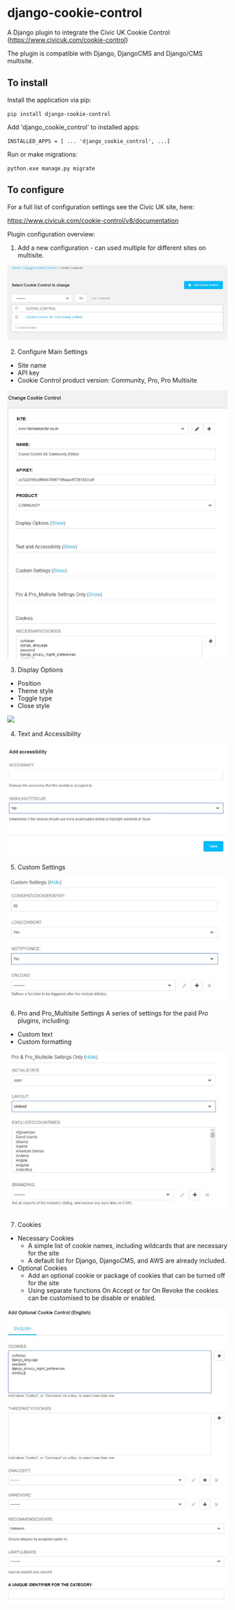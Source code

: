 # django-cookie-control
A Django plugin to integrate the Civic UK Cookie Control (https://www.civicuk.com/cookie-control)

The plugin is compatible with Django, DjangoCMS and Django/CMS multisite.

## To install
Install the application via pip:

`pip install django-cookie-control`

Add 'django_cookie_control' to installed apps:

`INSTALLED_APPS = [
...
'django_cookie_control',
...]`

Run or make migrations:

`python.exe manage.py migrate`

## To configure

For a full list of configuration settings see the Civic UK site, here:

https://www.civicuk.com/cookie-control/v8/documentation

Plugin configuration overview:

1. Add a new configuration - can used multiple for different sites on multisite.

![Add New](https://raw.githubusercontent.com/mcldev/django-cookie-control/master/docs/images/add_control.jpg)

2. Configure Main Settings
 - Site name
 - API key
 - Cookie Control product version: Community, Pro, Pro Multisite

![](https://raw.githubusercontent.com/mcldev/django-cookie-control/master/docs/images/main_settings.jpg)

3. Display Options
- Position
- Theme style
- Toggle type
- Close style

![](https://raw.githubusercontent.com/mcldev/django-cookie-control/master/docs/images/display_settings.jpg)

4. Text and Accessibility

![](https://raw.githubusercontent.com/mcldev/django-cookie-control/master/docs/images/configure_accessibility.jpg)

5. Custom Settings

![](https://raw.githubusercontent.com/mcldev/django-cookie-control/master/docs/images/custom_settings.jpg)

6. Pro and Pro_Multisite Settings
A series of settings for the paid Pro plugins, including:
- Custom text
- Custom formatting

![](https://raw.githubusercontent.com/mcldev/django-cookie-control/master/docs/images/pro_settings_only.jpg)

7. Cookies
- Necessary Cookies
    - A simple list of cookie names, including wildcards that are necessary for the site
    - A default list for Django, DjangoCMS, and AWS are already included.
- Optional Cookies
    - Add an optional cookie or package of cookies that can be turned off for the site
    - Using separate functions On Accept or for On Revoke the cookies can be customised to be disable or enabled.

![](https://raw.githubusercontent.com/mcldev/django-cookie-control/master/docs/images/optional_cookie_control.jpg)


